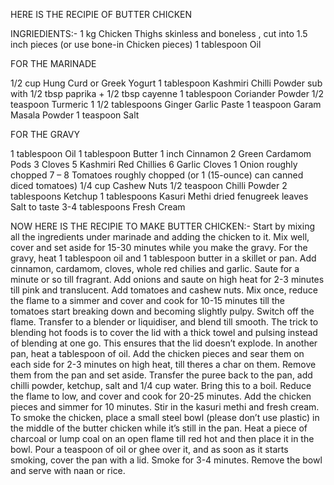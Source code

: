 HERE IS THE RECIPIE OF BUTTER CHICKEN

INGRIEDIENTS:-
1 kg Chicken Thighs skinless and boneless , cut into 1.5 inch pieces (or use bone-in Chicken pieces)
1 tablespoon Oil

FOR THE MARINADE

1/2 cup Hung Curd or Greek Yogurt
1 tablespoon Kashmiri Chilli Powder sub with 1/2 tbsp paprika + 1/2 tbsp cayenne
1 tablespoon Coriander Powder
1/2 teaspoon Turmeric
1 1/2 tablespoons Ginger Garlic Paste
1 teaspoon Garam Masala Powder
1 teaspoon Salt

FOR THE GRAVY

1 tablespoon Oil
1 tablespoon Butter
1 inch Cinnamon
2 Green Cardamom Pods
3 Cloves
5 Kashmiri Red Chillies
6 Garlic Cloves
1 Onion roughly chopped
7 – 8 Tomatoes roughly chopped (or 1 (15-ounce) can canned diced tomatoes)
1/4 cup Cashew Nuts
1/2 teaspoon Chilli Powder
2 tablespoons Ketchup
1 tablespoons Kasuri Methi dried fenugreek leaves
Salt to taste
3-4 tablespoons Fresh Cream

NOW HERE IS THE RECIPIE TO MAKE BUTTER CHICKEN:-
Start by mixing all the ingredients under marinade and adding the chicken to it. Mix well, cover and set aside for 15-30 minutes while you make the gravy.
For the gravy, heat 1 tablespoon oil and 1 tablespoon butter in a skillet or pan. Add cinnamon, cardamom, cloves, whole red chilies and garlic. Saute for a minute or so till fragrant. Add onions and saute on high heat for 2-3 minutes till pink and translucent. Add tomatoes and cashew nuts. Mix once, reduce the flame to a simmer and cover and cook for 10-15 minutes till the tomatoes start breaking down and becoming slightly pulpy.
Switch off the flame. Transfer to a blender or liquidiser, and blend till smooth. The trick to blending hot foods is to cover the lid with a thick towel and pulsing instead of blending at one go. This ensures that the lid doesn’t explode.
In another pan, heat a tablespoon of oil. Add the chicken pieces and sear them on each side for 2-3 minutes on high heat, till theres a char on them. Remove them from the pan and set aside.
Transfer the puree back to the pan, add chilli powder, ketchup, salt and 1/4 cup water. Bring this to a boil. Reduce the flame to low, and cover and cook for 20-25 minutes. Add the chicken pieces and simmer for 10 minutes.
Stir in the kasuri methi and fresh cream.
To smoke the chicken, place a small steel bowl (please don’t use plastic) in the middle of the butter chicken while it’s still in the pan. Heat a piece of charcoal or lump coal on an open flame till red hot and then place it in the bowl. Pour a teaspoon of oil or ghee over it, and as soon as it starts smoking, cover the pan with a lid. Smoke for 3-4 minutes. Remove the bowl and serve with naan or rice.